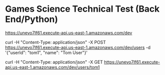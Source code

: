 # Games Science Technical Test (Back End/Python)

https://unevo7lf61.execute-api.us-east-1.amazonaws.com/dev

curl -H "Content-Type: application/json" -X POST https://unevo7lf61.execute-api.us-east-1.amazonaws.com/dev/users -d '{"userId": "tom1", "name": "Tom User"}'

curl -H "Content-Type: application/json" -X GET https://unevo7lf61.execute-api.us-east-1.amazonaws.com/dev/users/tom1